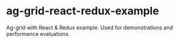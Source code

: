 # ag-grid-react-redux-example
Ag-grid with React &amp; Redux example. Used for demonstrations and performance evaluations.
